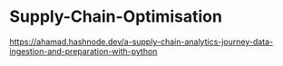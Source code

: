 # Supply-Chain-Optimisation

https://ahamad.hashnode.dev/a-supply-chain-analytics-journey-data-ingestion-and-preparation-with-python
